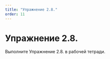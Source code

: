 ```yaml
---
title: "Упражнение 2.8."
order: 11
---
```


# Упражнение 2.8.

Выполните Упражнение 2.8. в рабочей тетради.